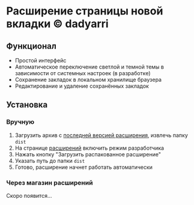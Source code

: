 # Расширение страницы новой вкладки &copy; dadyarri

## Функционал

- Простой интерфейс
- Автоматическое переключение светлой и темной темы в зависимости от системных настроек (в разработке)
- Сохранение закладок в локальном хранилище браузера
- Редактирование и удаление сохранённых закладок

## Установка

### Вручную

1. Загрузить архив с [последней версией расширения](https://github.com/dadyarri/ntp/releases/latest), извлечь папку `dist`
2. На странице [расширений](chrome://extensions) включить режим разработчика
3. Нажать кнопку "Загрузить распакованное расширение"
4. Указать путь до папки `dist`
5. Готово, расширение начнет работать автоматически

### Через магазин расширений

Скоро появится...